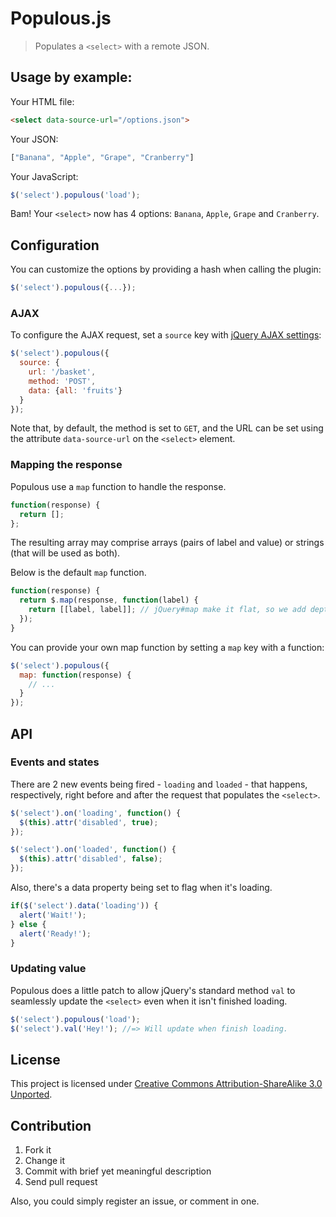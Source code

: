 # Populous.js

> Populates a `<select>` with a remote JSON.

## Usage by example:

Your HTML file:
```html
<select data-source-url="/options.json">
```

Your JSON:
```javascript
["Banana", "Apple", "Grape", "Cranberry"]
```

Your JavaScript:
```javascript
$('select').populous('load');
```

Bam! Your `<select>` now has 4 options: `Banana`, `Apple`, `Grape` and `Cranberry`.

## Configuration

You can customize the options by providing a hash when calling the plugin:

```javascript
$('select').populous({...});
```

### AJAX

To configure the AJAX request, set a `source` key with [jQuery AJAX settings](http://api.jquery.com/jQuery.ajax/#jQuery-ajax-settings):

```javascript
$('select').populous({
  source: {
    url: '/basket',
    method: 'POST',
    data: {all: 'fruits'}
  }
});
```

Note that, by default, the method is set to `GET`, and the URL can be set using the attribute `data-source-url` on the `<select>` element.

### Mapping the response

Populous use a `map` function to handle the response.

```javascript
function(response) {
  return [];
};
```

The resulting array may comprise arrays (pairs of label and value) or strings (that will be used as both).

Below is the default `map` function.

```javascript
function(response) {
  return $.map(response, function(label) {
    return [[label, label]]; // jQuery#map make it flat, so we add depth
  });
}
```

You can provide your own map function by setting a `map` key with a function:

```javascript
$('select').populous({
  map: function(response) {
    // ...
  }
});
```

## API

### Events and states

There are 2 new events being fired - `loading` and `loaded` - that happens, respectively, right before and after the request that populates the `<select>`.

```javascript
$('select').on('loading', function() {
  $(this).attr('disabled', true);
});

$('select').on('loaded', function() {
  $(this).attr('disabled', false);
});
```

Also, there's a data property being set to flag when it's loading.

```javascript
if($('select').data('loading')) {
  alert('Wait!');
} else {
  alert('Ready!');
}
```

### Updating value

Populous does a little patch to allow jQuery's standard method `val` to seamlessly update the `<select>` even when it isn't finished loading.

```javascript
$('select').populous('load');
$('select').val('Hey!'); //=> Will update when finish loading.
```

## License

This project is licensed under [Creative Commons Attribution-ShareAlike 3.0 Unported](http://creativecommons.org/licenses/by-sa/3.0/).

## Contribution

1. Fork it
2. Change it
3. Commit with brief yet meaningful description
4. Send pull request

Also, you could simply register an issue, or comment in one.

